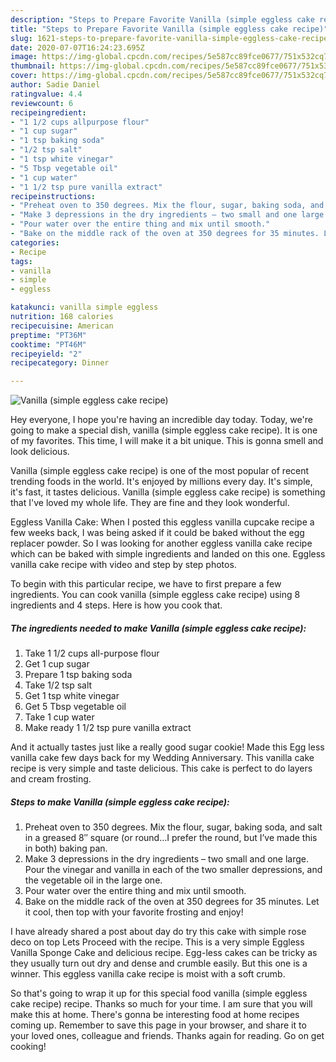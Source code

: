 ```yaml
---
description: "Steps to Prepare Favorite Vanilla (simple eggless cake recipe)"
title: "Steps to Prepare Favorite Vanilla (simple eggless cake recipe)"
slug: 1621-steps-to-prepare-favorite-vanilla-simple-eggless-cake-recipe
date: 2020-07-07T16:24:23.695Z
image: https://img-global.cpcdn.com/recipes/5e587cc89fce0677/751x532cq70/vanilla-simple-eggless-cake-recipe-recipe-main-photo.jpg
thumbnail: https://img-global.cpcdn.com/recipes/5e587cc89fce0677/751x532cq70/vanilla-simple-eggless-cake-recipe-recipe-main-photo.jpg
cover: https://img-global.cpcdn.com/recipes/5e587cc89fce0677/751x532cq70/vanilla-simple-eggless-cake-recipe-recipe-main-photo.jpg
author: Sadie Daniel
ratingvalue: 4.4
reviewcount: 6
recipeingredient:
- "1 1/2 cups allpurpose flour"
- "1 cup sugar"
- "1 tsp baking soda"
- "1/2 tsp salt"
- "1 tsp white vinegar"
- "5 Tbsp vegetable oil"
- "1 cup water"
- "1 1/2 tsp pure vanilla extract"
recipeinstructions:
- "Preheat oven to 350 degrees. Mix the flour, sugar, baking soda, and salt in a greased 8″ square (or round…I prefer the round, but I’ve made this in both) baking pan."
- "Make 3 depressions in the dry ingredients – two small and one large. Pour the vinegar and vanilla in each of the two smaller depressions, and the vegetable oil in the large one."
- "Pour water over the entire thing and mix until smooth."
- "Bake on the middle rack of the oven at 350 degrees for 35 minutes. Let it cool, then top with your favorite frosting and enjoy!"
categories:
- Recipe
tags:
- vanilla
- simple
- eggless

katakunci: vanilla simple eggless 
nutrition: 168 calories
recipecuisine: American
preptime: "PT36M"
cooktime: "PT46M"
recipeyield: "2"
recipecategory: Dinner

---
```



![Vanilla (simple eggless cake recipe)](https://img-global.cpcdn.com/recipes/5e587cc89fce0677/751x532cq70/vanilla-simple-eggless-cake-recipe-recipe-main-photo.jpg)

Hey everyone, I hope you're having an incredible day today. Today, we're going to make a special dish, vanilla (simple eggless cake recipe). It is one of my favorites. This time, I will make it a bit unique. This is gonna smell and look delicious.

Vanilla (simple eggless cake recipe) is one of the most popular of recent trending foods in the world. It's enjoyed by millions every day. It's simple, it's fast, it tastes delicious. Vanilla (simple eggless cake recipe) is something that I've loved my whole life. They are fine and they look wonderful.

Eggless Vanilla Cake: When I posted this eggless vanilla cupcake recipe a few weeks back, I was being asked if it could be baked without the egg replacer powder. So I was looking for another eggless vanilla cake recipe which can be baked with simple ingredients and landed on this one. Eggless vanilla cake recipe with video and step by step photos.


To begin with this particular recipe, we have to first prepare a few ingredients. You can cook vanilla (simple eggless cake recipe) using 8 ingredients and 4 steps. Here is how you cook that.

<!--inarticleads1-->

##### The ingredients needed to make Vanilla (simple eggless cake recipe):

1. Take 1 1/2 cups all-purpose flour
1. Get 1 cup sugar
1. Prepare 1 tsp baking soda
1. Take 1/2 tsp salt
1. Get 1 tsp white vinegar
1. Get 5 Tbsp vegetable oil
1. Take 1 cup water
1. Make ready 1 1/2 tsp pure vanilla extract


And it actually tastes just like a really good sugar cookie! Made this Egg less vanilla cake few days back for my Wedding Anniversary. This vanilla cake recipe is very simple and taste delicious. This cake is perfect to do layers and cream frosting. 

<!--inarticleads2-->

##### Steps to make Vanilla (simple eggless cake recipe):

1. Preheat oven to 350 degrees. Mix the flour, sugar, baking soda, and salt in a greased 8″ square (or round…I prefer the round, but I’ve made this in both) baking pan.
1. Make 3 depressions in the dry ingredients – two small and one large. Pour the vinegar and vanilla in each of the two smaller depressions, and the vegetable oil in the large one.
1. Pour water over the entire thing and mix until smooth.
1. Bake on the middle rack of the oven at 350 degrees for 35 minutes. Let it cool, then top with your favorite frosting and enjoy!


I have already shared a post about day do try this cake with simple rose deco on top Lets Proceed with the recipe. This is a very simple Eggless Vanilla Sponge Cake and delicious recipe. Egg-less cakes can be tricky as they usually turn out dry and dense and crumble easily. But this one is a winner. This eggless vanilla cake recipe is moist with a soft crumb. 

So that's going to wrap it up for this special food vanilla (simple eggless cake recipe) recipe. Thanks so much for your time. I am sure that you will make this at home. There's gonna be interesting food at home recipes coming up. Remember to save this page in your browser, and share it to your loved ones, colleague and friends. Thanks again for reading. Go on get cooking!
